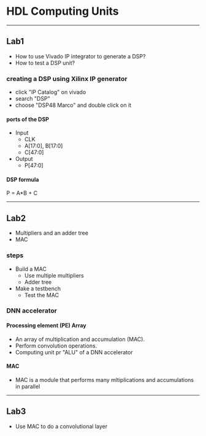 # HDL Computing Units

---

## Lab1

- How to use Vivado IP integrator to generate a DSP?
- How to test a DSP unit?

### creating a DSP using Xilinx IP generator

- click "IP Catalog" on vivado
- search "DSP"
- choose "DSP48 Marco" and double click on it

#### ports of the DSP

- Input
  - CLK
  - A[17:0], B[17:0]
  - C[47:0]
- Output
  - P[47:0]

#### DSP formula

P = A*B + C

---

## Lab2

- Multipliers and an adder tree
- MAC

### steps

- Build a MAC
  - Use multiple multipliers
  - Adder tree
- Make a testbench
  - Test the MAC

### DNN accelerator

#### Processing element (PE) Array

- An array of multiplication and accumulation (MAC).
- Perform convolution operations.
- Computing unit pr "ALU" of a DNN accelerator

#### MAC

- MAC is a module that performs many mltiplications and accumulations in parallel

---

## Lab3

- Use MAC to do a convolutional layer
